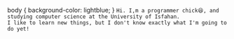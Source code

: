 body {
    background-color: lightblue;
}
```Hi. I,m a programmer chick😆, and studying computer science at the University of Isfahan.```<br>
```I like to learn new things, but I don't know exactly what I'm going to do yet!```

